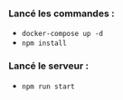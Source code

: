 ### Lancé les commandes : 
- ```docker-compose up -d ```
- ```npm install```
  

### Lancé le serveur : 
- ```npm run start```
